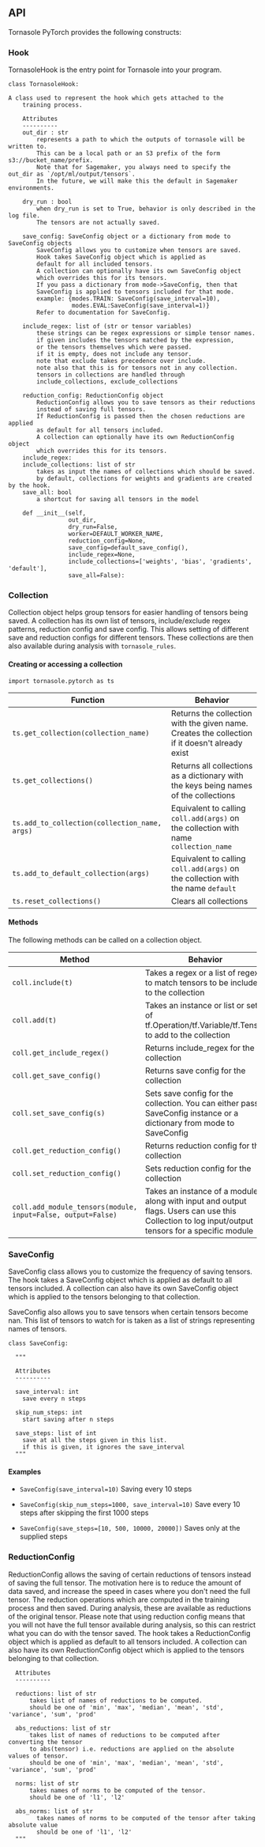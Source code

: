 ## API

Tornasole PyTorch provides the following constructs:

### Hook
TornasoleHook is the entry point for Tornasole into your program. 


```
class TornasoleHook:

A class used to represent the hook which gets attached to the 
    training process. 

    Attributes
    ----------
    out_dir : str
        represents a path to which the outputs of tornasole will be written to.
        This can be a local path or an S3 prefix of the form s3://bucket_name/prefix.
        Note that for Sagemaker, you always need to specify the out_dir as `/opt/ml/output/tensors`. 
        In the future, we will make this the default in Sagemaker environments.
        
    dry_run : bool
        when dry_run is set to True, behavior is only described in the log file.
        The tensors are not actually saved. 
    
    save_config: SaveConfig object or a dictionary from mode to SaveConfig objects
        SaveConfig allows you to customize when tensors are saved. 
        Hook takes SaveConfig object which is applied as 
        default for all included tensors.
        A collection can optionally have its own SaveConfig object 
        which overrides this for its tensors.
        If you pass a dictionary from mode->SaveConfig, then that
        SaveConfig is applied to tensors included for that mode.
        example: {modes.TRAIN: SaveConfig(save_interval=10), 
                  modes.EVAL:SaveConfig(save_interval=1)}
        Refer to documentation for SaveConfig.
        
    include_regex: list of (str or tensor variables)
        these strings can be regex expressions or simple tensor names.
        if given includes the tensors matched by the expression, 
        or the tensors themselves which were passed.
        if it is empty, does not include any tensor. 
        note that exclude takes precedence over include.
        note also that this is for tensors not in any collection. 
        tensors in collections are handled through 
        include_collections, exclude_collections
        
    reduction_config: ReductionConfig object
        ReductionConfig allows you to save tensors as their reductions 
        instead of saving full tensors. 
        If ReductionConfig is passed then the chosen reductions are applied
        as default for all tensors included.
        A collection can optionally have its own ReductionConfig object
        which overrides this for its tensors.
    include_regex: 
    include_collections: list of str
        takes as input the names of collections which should be saved.
        by default, collections for weights and gradients are created by the hook.
    save_all: bool
        a shortcut for saving all tensors in the model

    def __init__(self,
                 out_dir,
                 dry_run=False,
                 worker=DEFAULT_WORKER_NAME,
                 reduction_config=None,
                 save_config=default_save_config(),
                 include_regex=None,
                 include_collections=['weights', 'bias', 'gradients', 'default'],
                 save_all=False):
```
### Collection

Collection object helps group tensors for easier handling of tensors being saved. 
A collection has its own list of tensors, include/exclude regex patterns, reduction config and save config. 
This allows setting of different save and reduction configs for different tensors. 
These collections are then also available during analysis with `tornasole_rules`. 

#### Creating or accessing a collection
```
import tornasole.pytorch as ts
```

| Function |  Behavior |
|---|---|
| ```ts.get_collection(collection_name)```  |  Returns the collection with the given name. Creates the collection if it doesn't already exist |
| ```ts.get_collections()```  |  Returns all collections as a dictionary with the keys being names of the collections |
| ```ts.add_to_collection(collection_name, args)```  | Equivalent to calling `coll.add(args)` on the collection with name `collection_name` |
| ```ts.add_to_default_collection(args)```  | Equivalent to calling `coll.add(args)` on the collection with the name `default`|
| ```ts.reset_collections()```  | Clears all collections |

#### Methods
The following methods can be called on a collection object.

| Method  |  Behavior |
|---|---|
| ```coll.include(t)```  |  Takes a regex or a list of regex to match tensors to be included to the collection |
| ```coll.add(t)```  | Takes an instance or list or set of tf.Operation/tf.Variable/tf.Tensor to add to the collection  |
| ```coll.get_include_regex()```  | Returns include_regex for the collection  |
| ```coll.get_save_config()```  | Returns save config for the collection  |
| ```coll.set_save_config(s)```  | Sets save config for the collection. You can either pass a SaveConfig instance or a dictionary from mode to SaveConfig |
| ```coll.get_reduction_config()```  | Returns reduction config for the collection  |
| ```coll.set_reduction_config()```  | Sets reduction config for the collection  |
| ```coll.add_module_tensors(module, input=False, output=False)```  | Takes an instance of a module, along with input and output flags. Users can use this Collection to log input/output tensors for a specific module  |




### SaveConfig
SaveConfig class allows you to customize the frequency of saving tensors. 
The hook takes a SaveConfig object which is applied as 
default to all tensors included. A collection can also have its own SaveConfig object which is applied 
to the tensors belonging to that collection.

SaveConfig also allows you to save tensors when certain tensors become nan. 
This list of tensors to watch for is taken as a list of strings representing names of tensors.

```
class SaveConfig:

  """
  
  Attributes
  ----------

  save_interval: int
    save every n steps

  skip_num_steps: int
    start saving after n steps

  save_steps: list of int
    save at all the steps given in this list.
    if this is given, it ignores the save_interval
  """
```  

#### Examples
- ```SaveConfig(save_interval=10)``` Saving every 10 steps

- ```SaveConfig(skip_num_steps=1000, save_interval=10)``` Save every 10 steps after skipping the first 1000 steps

- ```SaveConfig(save_steps=[10, 500, 10000, 20000])``` Saves only at the supplied steps

### ReductionConfig 
ReductionConfig allows the saving of certain reductions of tensors instead
of saving the full tensor. The motivation here is to reduce the amount of data
saved, and increase the speed in cases where you don't need the full
tensor.  The reduction operations which are computed in the training process
and then saved. 
During analysis, these are available as reductions of the original tensor. 
Please note that using reduction config means that you will not have
the full tensor available during analysis, so this can restrict what you can do with the tensor saved.
The hook takes a ReductionConfig object which is applied as default to all tensors included. 
A collection can also have its own ReductionConfig object which is applied 
to the tensors belonging to that collection.

```
  Attributes
  ----------

  reductions: list of str
      takes list of names of reductions to be computed.
      should be one of 'min', 'max', 'median', 'mean', 'std', 'variance', 'sum', 'prod'

  abs_reductions: list of str
      takes list of names of reductions to be computed after converting the tensor
      to abs(tensor) i.e. reductions are applied on the absolute values of tensor.
      should be one of 'min', 'max', 'median', 'mean', 'std', 'variance', 'sum', 'prod'

  norms: list of str
      takes names of norms to be computed of the tensor.
      should be one of 'l1', 'l2'

  abs_norms: list of str
        takes names of norms to be computed of the tensor after taking absolute value
        should be one of 'l1', 'l2'
  """
